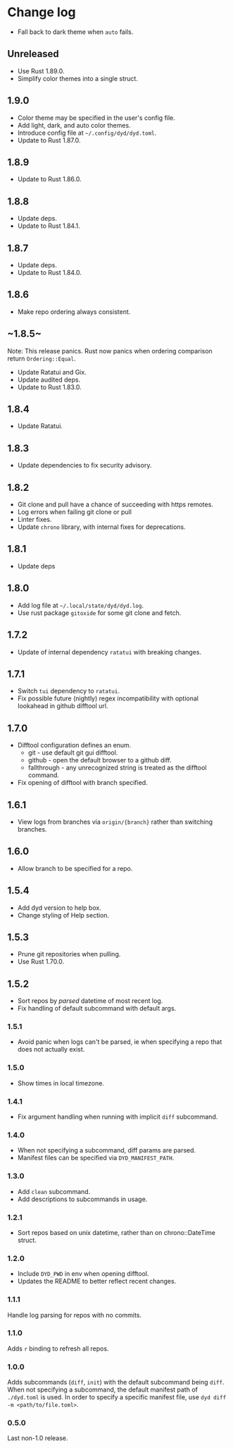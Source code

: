 # Change log

- Fall back to dark theme when `auto` fails.

## Unreleased

- Use Rust 1.89.0.
- Simplify color themes into a single struct.

## 1.9.0

- Color theme may be specified in the user's config file.
- Add light, dark, and auto color themes.
- Introduce config file at `~/.config/dyd/dyd.toml`.
- Update to Rust 1.87.0.

## 1.8.9

- Update to Rust 1.86.0.

## 1.8.8

- Update deps.
- Update to Rust 1.84.1.

## 1.8.7

- Update deps.
- Update to Rust 1.84.0.

## 1.8.6

- Make repo ordering always consistent.

## ~1.8.5~

Note: This release panics. Rust now panics when ordering comparison
return `Ordering::Equal`.

- Update Ratatui and Gix.
- Update audited deps.
- Update to Rust 1.83.0.

## 1.8.4

- Update Ratatui.

## 1.8.3

- Update dependencies to fix security advisory.

## 1.8.2

- Git clone and pull have a chance of succeeding with https remotes.
- Log errors when failing git clone or pull
- Linter fixes.
- Update `chrono` library, with internal fixes for deprecations.

## 1.8.1

- Update deps

## 1.8.0

- Add log file at `~/.local/state/dyd/dyd.log`.
- Use rust package `gitoxide` for some git clone and fetch.

## 1.7.2

- Update of internal dependency `ratatui` with breaking changes.

## 1.7.1

- Switch `tui` dependency to `ratatui`.
- Fix possible future (nightly) regex incompatibility with optional
  lookahead in github difftool url.

## 1.7.0

- Difftool configuration defines an enum.
  - git - use default git gui difftool.
  - github - open the default browser to a github diff.
  - fallthrough - any unrecognized string is treated as the difftool
    command.
- Fix opening of difftool with branch specified.

## 1.6.1

- View logs from branches via `origin/{branch}` rather than switching
  branches.

## 1.6.0

- Allow branch to be specified for a repo.

## 1.5.4

- Add dyd version to help box.
- Change styling of Help section.

## 1.5.3

- Prune git repositories when pulling.
- Use Rust 1.70.0.

## 1.5.2

- Sort repos by *parsed* datetime of most recent log.
- Fix handling of default subcommand with default args.

### 1.5.1

- Avoid panic when logs can't be parsed, ie when specifying a repo that
  does not actually exist.

### 1.5.0

- Show times in local timezone.

### 1.4.1

- Fix argument handling when running with implicit `diff` subcommand.

### 1.4.0

- When not specifying a subcommand, diff params are parsed.
- Manifest files can be specified via `DYD_MANIFEST_PATH`.

### 1.3.0

- Add `clean` subcommand.
- Add descriptions to subcommands in usage.

### 1.2.1

- Sort repos based on unix datetime, rather than on chrono::DateTime
  struct.

### 1.2.0

- Include `DYD_PWD` in env when opening difftool.
- Updates the README to better reflect recent changes.

### 1.1.1

Handle log parsing for repos with no commits.

### 1.1.0

Adds `r` binding to refresh all repos.

### 1.0.0

Adds subcommands (`diff`, `init`) with the default subcommand being
`diff`. When not specifying a subcommand, the default manifest path of
`./dyd.toml` is used. In order to specify a specific manifest file, use
`dyd diff -m <path/to/file.toml>`.

### 0.5.0

Last non-1.0 release.
